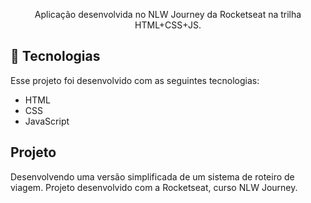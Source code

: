 <p align="center">
Aplicação desenvolvida no NLW Journey da Rocketseat na trilha HTML+CSS+JS.
</p>

## 🚀 Tecnologias

Esse projeto foi desenvolvido com as seguintes tecnologias:

- HTML
- CSS
- JavaScript

## Projeto

Desenvolvendo uma versão simplificada de um sistema de roteiro de viagem. Projeto desenvolvido com a Rocketseat, curso NLW Journey.